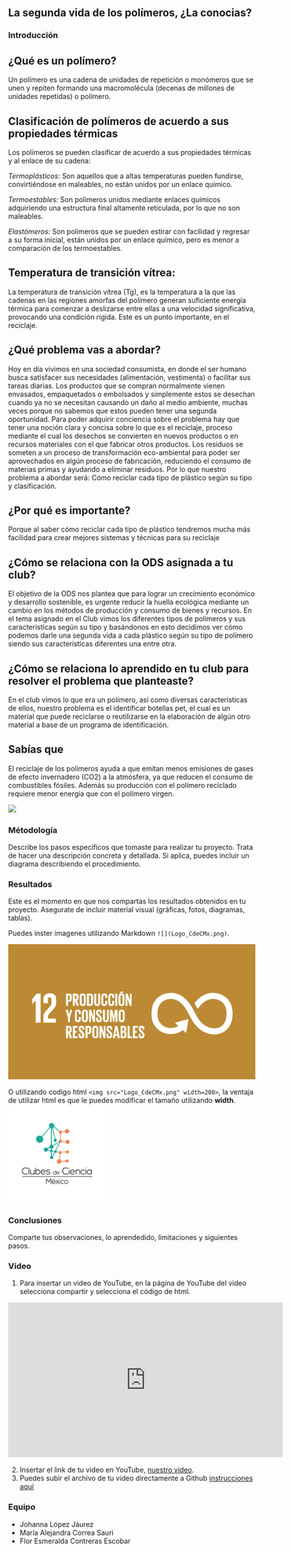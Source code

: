 ## La segunda vida de los polímeros, ¿La conocias?

### Introducción

## ¿Qué es un polímero? 

Un polímero es una cadena de unidades de repetición o monómeros que se unen y repiten formando una macromolécula (decenas de millones de unidades repetidas) o polímero.

## Clasificación de polímeros de acuerdo a sus propiedades térmicas

Los polímeros se pueden clasificar de acuerdo a sus propiedades térmicas y al enlace de su cadena:

_Termoplásticos_: Son aquellos que a altas temperaturas pueden fundirse, convirtiéndose en maleables, no están unidos por un enlace químico.

_Termoestables:_ Son polímeros unidos mediante enlaces químicos adquiriendo una estructura final altamente reticulada, por lo que no son maleables. 

_Elastómeros:_ Son polímeros que se pueden estirar con facilidad y regresar a su forma inicial, están unidos por un enlace químico, pero es menor a comparación de los termoestables. 

## Temperatura de  transición vítrea:

La temperatura de transición vítrea (Tg), es la temperatura a la que las cadenas en las regiones amorfas del polímero generan suficiente energía térmica para comenzar a deslizarse entre ellas a una velocidad significativa, provocando una condición rígida. Este es un punto importante, en el reciclaje. 

## ¿Qué problema vas a abordar? 

Hoy en día vivimos en una sociedad consumista, en donde el ser  humano busca satisfacer sus necesidades (alimentación, vestimenta) o facilitar sus tareas diarias. Los productos que se compran normalmente vienen envasados, empaquetados o embolsados y simplemente estos se desechan cuando ya no se necesitan causando un daño al medio ambiente, muchas veces porque no sabemos que estos pueden tener una segunda oportunidad. Para poder adquirir conciencia sobre el problema hay que tener una noción clara y concisa sobre lo que es el reciclaje, proceso mediante el cual los desechos se convierten en nuevos productos o en recursos materiales con el que fabricar otros productos. Los residuos se someten a un proceso de transformación eco-ambiental para poder ser aprovechados en algún proceso de fabricación, reduciendo el consumo de materias primas y ayudando a eliminar residuos.
Por lo que nuestro problema a abordar será: Cómo reciclar cada tipo de plástico según su tipo y clasificación.

## ¿Por qué es importante?

Porque al saber cómo reciclar cada tipo de plástico tendremos mucha más facilidad para crear mejores sistemas y técnicas para su reciclaje 

## ¿Cómo se relaciona con la ODS asignada a tu club? 

El objetivo de la ODS nos plantea que para lograr un crecimiento económico y desarrollo sostenible, es urgente reducir la huella ecológica mediante un cambio en los métodos de producción y consumo de bienes y recursos. En el tema asignado en el Club vimos los diferentes tipos de polímeros y sus características según su tipo y basándonos en esto decidimos ver cómo podemos darle una segunda vida a cada plástico según su tipo de polímero siendo sus características diferentes una entre otra.

## ¿Cómo se relaciona lo aprendido en tu club para resolver el problema que planteaste?

En el club vimos lo que era un polímero, así como diversas características de ellos, nuestro problema es el identificar botellas pet, el cual es un material que puede reciclarse o reutilizarse en la elaboración de algún otro material a base de un programa de identificación.  

## Sabías que  

El reciclaje de los polímeros ayuda a que emitan menos emisiones de gases de efecto invernadero (CO2) a la atmósfera, ya que reducen el consumo de combustibles fósiles. Además su producción con el polímero reciclado requiere menor energía que con el polímero virgen.

![](untitled-3.jpg)

### Métodología

Describe los pasos específicos que tomaste para realizar tu proyecto. Trata de hacer una descripción concreta y detallada. Si aplica, puedes incluir un diagrama describiendo el procedimiento. 

### Resultados

Este es el momento en que nos compartas los resultados obtenidos en tu proyecto. Asegurate de incluir material visual (gráficas, fotos, diagramas, tablas). 

Puedes inster imagenes utilizando Markdown `![](Logo_CdeCMx.png)`.

![](Produccion_y_consumo.jpg)

O utilizando codigo html `<img src="Logo_CdeCMx.png" width=200>`, la ventaja de utilizar html es que le puedes modificar el tamaño utilizando **width**.
<img src="Logo_CdeCMx.png" width=200>


### Conclusiones

Comparte tus observaciones, lo aprendedido, limitaciones y siguientes pasos. 

### Video
 1. Para insertar un video de YouTube, en la página de YouTube del video selecciona compartir y selecciona el código de html.
 <iframe width="560" height="315" src="https://www.youtube.com/embed/PLj1-CMNERM" title="YouTube video player" frameborder="0" allow="accelerometer; autoplay; clipboard-write; encrypted-media; gyroscope; picture-in-picture" allowfullscreen></iframe>
 
 2. Insertar el link de tu video en YouTube, [nuestro video](https://youtu.be/rmXvlBPq24Q).
 4. Puedes subir el archivo de tu video directamente a Github [instrucciones aquí](https://stackoverflow.com/questions/4279611/how-to-embed-a-video-into-github-readme-md)
 
### Equipo

* Johanna López Jáurez
* María Alejandra Correa Sauri
* Flor Esmeralda Contreras Escobar


